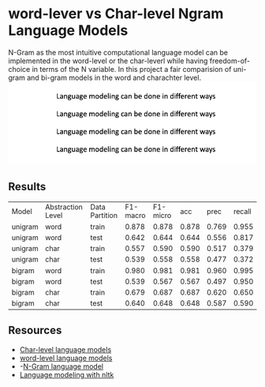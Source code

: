 # word-lever vs Char-level Ngram Language Models

N-Gram as the most intuitive computational language model can be implemented in the word-level or the char-leverl while having freedom-of-choice in terms of the N variable. In this project a fair comparision of uni-gram and bi-gram models in the word and charachter level. <br>
![Ngram gif](https://github.com/SajjadPSavoji/Ngram_Language_Model/blob/main/ezgif.com-gif-maker.gif)
## Results

<table>
<tr>
<td> Model </td> <td> Abstraction Level</td> <td>Data Partition</td> <td> F1-macro </td> <td> F1-micro </td> <td> acc </td> <td> prec </td> <td> recall </td>
</tr>

<tr>
<td> unigram </td> <td> word</td> <td>train</td> <td> 0.878 </td> <td> 0.878 </td> <td> 0.878 </td> <td> 0.769 </td> <td> 0.955 </td>
</tr>

<tr>
<td> unigram </td> <td> word</td> <td>test</td> <td> 0.642 </td> <td> 0.644 </td> <td> 0.644 </td> <td> 0.556 </td> <td> 0.817 </td>
</tr>

<tr>
<td> unigram </td> <td> char</td> <td>train</td> <td> 0.557 </td> <td> 0.590 </td> <td> 0.590 </td> <td> 0.517 </td> <td> 0.379 </td>
</tr>

<tr>
<td> unigram </td> <td> char</td> <td>test</td> <td> 0.539 </td> <td> 0.558 </td> <td> 0.558 </td> <td> 0.477 </td> <td> 0.372 </td>
</tr>



<tr>
<td> bigram </td> <td> word</td> <td>train</td> <td> 0.980 </td> <td> 0.981 </td> <td> 0.981 </td> <td> 0.960 </td> <td> 0.995 </td>
</tr>

<tr>
<td> bigram </td> <td> word</td> <td>test</td> <td> 0.539 </td> <td> 0.567 </td> <td> 0.567 </td> <td> 0.497 </td> <td> 0.950 </td>
</tr>

<tr>
<td> bigram </td> <td> char</td> <td>train</td> <td> 0.679 </td> <td> 0.687 </td> <td> 0.687 </td> <td> 0.620 </td> <td> 0.650 </td>
</tr>

<tr>
<td> bigram </td> <td> char</td> <td>test</td> <td> 0.640 </td> <td> 0.648 </td> <td> 0.648 </td> <td> 0.587 </td> <td> 0.590 </td>
</tr>

</table>


## Resources

- [Char-level language models](https://towardsdatascience.com/character-level-language-model-1439f5dd87fe)
- [word-level language models](https://machinelearningmastery.com/how-to-develop-a-word-level-neural-language-model-in-keras/)
- -[N-Gram language model](https://www.rev.com/blog/resources/understanding-n-gram-language-models)
- [Language modeling with nltk](https://medium.com/swlh/language-modelling-with-nltk-20eac7e70853)

